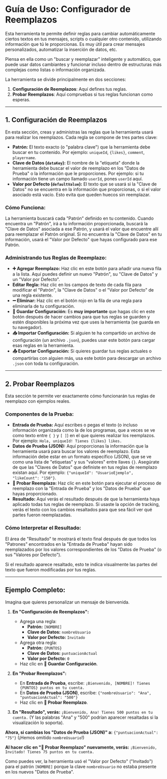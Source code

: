 # Guía de Uso: Configurador de Reemplazos

Esta herramienta te permite definir reglas para cambiar automáticamente ciertos textos en tus mensajes, scripts o cualquier otro contenido, utilizando información que tú le proporcionas. Es muy útil para crear mensajes personalizados, automatizar la inserción de datos, etc.

Piensa en ella como un "buscar y reemplazar" inteligente y automático, que puede usar datos cambiantes y funcionar incluso dentro de estructuras más complejas como listas o información organizada.

La herramienta se divide principalmente en dos secciones:

1.  **Configuración de Reemplazos**: Aquí defines tus reglas.
2.  **Probar Reemplazos**: Aquí compruebas si tus reglas funcionan como esperas.

---

## 1. Configuración de Reemplazos

En esta sección, creas y administras las reglas que la herramienta usará para realizar los reemplazos. Cada regla se compone de tres partes clave:

*   **Patrón:** El texto exacto (o "palabra clave") que la herramienta debe buscar en tu contenido. Por ejemplo: `uniqueId`, `{likes}`, `comment`, `playername`.
*   **Clave de Datos (`dataKey`):** El nombre de la "etiqueta" donde la herramienta debe buscar el valor de reemplazo en los "Datos de Prueba" o la información que le proporciones. Por ejemplo: si tu información tiene un campo llamado `userId`, pones `userId` aquí.
*   **Valor por Defecto (`defaultValue`):** El texto que se usará si la "Clave de Datos" no se encuentra en la información que proporcionas, o si el valor asociado está vacío. Esto evita que queden huecos sin reemplazar.

### Cómo Funciona:

La herramienta buscará cada "Patrón" definido en tu contenido. Cuando encuentra un "Patrón", irá a tu información proporcionada, buscará la "Clave de Datos" asociada a ese Patrón, y usará el valor que encuentre allí para reemplazar el Patrón original. Si no encuentra la "Clave de Datos" en tu información, usará el "Valor por Defecto" que hayas configurado para ese Patrón.

### Administrando tus Reglas de Reemplazo:

*   **➕ Agregar Reemplazo:** Haz clic en este botón para añadir una nueva fila a la lista. Aquí puedes definir un nuevo "Patrón", su "Clave de Datos" y un "Valor por Defecto".
*   **Editar Regla:** Haz clic en los campos de texto de cada fila para modificar el "Patrón", la "Clave de Datos" o el "Valor por Defecto" de una regla existente.
*   **➖ Eliminar:** Haz clic en el botón rojo en la fila de una regla para eliminarla de tu configuración.
*   **💾 Guardar Configuración:** Es **muy importante** que hagas clic en este botón después de hacer cambios para que tus reglas se guarden y estén disponibles la próxima vez que uses la herramienta (se guarda en tu navegador).
*   **📥 Importar Configuración:** Si alguien te ha compartido un archivo de configuración (un archivo `.json`), puedes usar este botón para cargar esas reglas en la herramienta.
*   **📤 Exportar Configuración:** Si quieres guardar tus reglas actuales o compartirlas con alguien más, usa este botón para descargar un archivo `.json` con toda tu configuración.

---

## 2. Probar Reemplazos

Esta sección te permite ver exactamente cómo funcionarán tus reglas de reemplazo con ejemplos reales.

### Componentes de la Prueba:

*   **Entrada de Prueba:** Aquí escribes o pegas el texto (o incluso información organizada como la de los programas, que a veces se ve como texto entre `{ }` y `[ ]`) en el que quieres realizar los reemplazos. Por ejemplo: `Hola, uniqueId! Tienes {likes} likes.`
*   **Datos de Prueba (JSON):** Aquí proporcionas la información que la herramienta usará para buscar los valores de reemplazo. Esta información debe estar en un formato específico (JSON), que se ve como una lista de "etiquetas" y sus "valores" entre llaves `{}`. Asegúrate de que las "Claves de Datos" que definiste en tus reglas de reemplazo existan aquí. Por ejemplo: `{"uniqueId": "UsuarioEjemplo", "likeCount": "150"}`.
*   **🧪 Probar Reemplazo:** Haz clic en este botón para ejecutar el proceso de reemplazo con la "Entrada de Prueba" y los "Datos de Prueba" que hayas proporcionado.
*   **Resultado:** Aquí verás el resultado después de que la herramienta haya aplicado todas tus reglas de reemplazo. Si usaste la opción de tracking, verás el texto con los cambios resaltados para que sea fácil ver qué partes fueron reemplazadas.

### Cómo Interpretar el Resultado:

El área de "Resultado" te mostrará el texto final después de que todos los "Patrones" encontrados en la "Entrada de Prueba" hayan sido reemplazados por los valores correspondientes de los "Datos de Prueba" (o sus "Valores por Defecto").

Si el resultado aparece resaltado, esto te indica visualmente las partes del texto que fueron modificadas por tus reglas.

---

## Ejemplo Completo:

Imagina que quieres personalizar un mensaje de bienvenida.

1.  **En "Configuración de Reemplazos":**
    *   Agrega una regla:
        *   **Patrón:** `[NOMBRE]`
        *   **Clave de Datos:** `nombreUsuario`
        *   **Valor por Defecto:** `Invitado`
    *   Agrega otra regla:
        *   **Patrón:** `{PUNTOS}`
        *   **Clave de Datos:** `puntuacionActual`
        *   **Valor por Defecto:** `0`
    *   Haz clic en **💾 Guardar Configuración**.

2.  **En "Probar Reemplazos":**
    *   En **Entrada de Prueba**, escribe: `¡Bienvenido, [NOMBRE]! Tienes {PUNTOS} puntos en tu cuenta.`
    *   En **Datos de Prueba (JSON)**, escribe: `{"nombreUsuario": "Ana", "puntuacionActual": "500"}`
    *   Haz clic en **🧪 Probar Reemplazo**.

3.  **En "Resultado", verás:**
    `¡Bienvenido, Ana! Tienes 500 puntos en tu cuenta.` (Y las palabras "Ana" y "500" podrían aparecer resaltadas si la visualización lo soporta).

**Ahora, si cambias los "Datos de Prueba (JSON)" a:**
`{"puntuacionActual": "75"}` (¡Hemos omitido `nombreUsuario`!)

**Al hacer clic en "🧪 Probar Reemplazo" nuevamente, verás:**
`¡Bienvenido, Invitado! Tienes 75 puntos en tu cuenta.`

Como puedes ver, la herramienta usó el "Valor por Defecto" ("Invitado") para el patrón `[NOMBRE]` porque la clave `nombreUsuario` no estaba presente en los nuevos "Datos de Prueba".